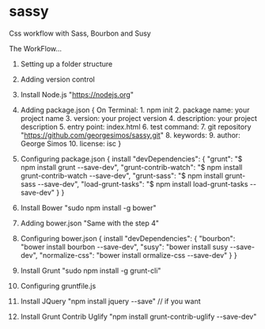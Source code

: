 # sassy
Css workflow with Sass, Bourbon and Susy

The WorkFlow...

1. Setting up a folder structure
2. Adding version control
3. Install Node.js "https://nodejs.org"
4. Adding package.json {
          On Terminal:
          1. npm init
          2. package name: your project name
          3. version: your project version
          4. description: your project description
          5. entry point: index.html
          6. test command:
          7. git repository "https://github.com/georgesimos/sassy.git"
          8. keywords:
          9. author: George Simos
          10. license: isc
    }
5. Configuring package.json {
          install "devDependencies": {
            "grunt": "$ npm install grunt --save-dev",
            "grunt-contrib-watch": "$ npm install grunt-contrib-watch --save-dev",
            "grunt-sass": "$ npm install grunt-sass --save-dev",
            "load-grunt-tasks": "$ npm install load-grunt-tasks --save-dev"
          }
    }
6. Install Bower "sudo npm install -g bower"
7. Adding bower.json "Same with the step 4"
8. Configuring bower.json {
          install "devDependencies": {
            "bourbon": "bower install bourbon --save-dev",
            "susy": "bower install susy --save-dev",
            "normalize-css": "bower install ormalize-css --save-dev"
          }
    }
9. Install Grunt "sudo npm install -g grunt-cli"
10. Configuring gruntfile.js

11. Install JQuery "npm install jquery --save" // if you want
12. Install Grunt Contrib Uglify "npm install grunt-contrib-uglify --save-dev"
